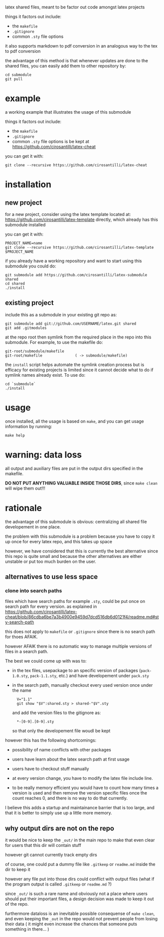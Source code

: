 latex shared files, meant to be factor out code amongst latex projects

things it factors out include:

- the `makefile`
- `.gitignore`
- common `.sty` file options

it also supports markdown to pdf conversion in an analogous way to the tex to pdf conversion

the advantage of this method is that whenever updates are done to the shared files,
you can easily add them to other repository by:

    cd submodule
    git pull

# example

a working example that illustrates the usage of this submodule

things it factors out include:

- the `makefile`
- `.gitignore`
- common `.sty` file options
is be kept at <https://github.com/cirosantilli/latex-cheat>

you can get it with:

    git clone --recursive https://github.com/cirosantilli/latex-cheat

# installation

## new project

for a new project, consider using the latex template located at:
<https://github.com/cirosantilli/latex-template> directly,
which already has this submodule installed

you can get it with:

    PROJECT_NAME=name
    git clone --recursive https://github.com/cirosantilli/latex-template $PROJECT_NAME

if you already have a working repository and want to start using this submodule you could do:

    git submodule add https://github.com/cirosantilli/latex-submodule shared
    cd shared
    ./install

## existing project

include this as a submodule in your existing git repo as:

    git submodule add git://github.com/USERNAME/latex.git shared
    git add .gitmodules

at the repo root then symlink from the required place in
the repo into this submodule. For example, to use the makefile do:

    git-root/submodule/makefile
    git-root/makefile               ( -> submodule/makefile)

the `install` script helps automate the symlink creation process
but is efficacy for existing projects is limited since it cannot decide
what to do if symlink names already exist. To use do:

    cd `submodule`
    ./install

# usage

once installed, all the usage is based on `make`,
and you can get usage information by running:

    make help

# warning: data loss

all output and auxiliary files are put in the output dirs specified in the makefile.

**DO NOT PUT ANYTHING VALUABLE INSIDE THOSE DIRS**, since `make clean` will wipe them out!!!

# rationale

the advantage of this submodule is obvious: centralizing all shared file developement in one place.

the problem with this submodule is a problem because you have to copy it up once for every latex repo, and this takes up space

however, we have considered that this is currently the best alternative since this repo is quite small
and because the other alternatives are either unstable or put too much burden on the user.

## alternatives to use less space

### clone into search paths

files which have search paths for example `.sty`, could be put once on search path for every version.
as explained in https://github.com/cirosantilli/latex-cheat/blob/86cdba6be7a3b4900e9459d7dcd516db6d0121f4/readme.md#sty-search-path

this does not apply to `makefile` or `.gitignore` since there is no search path for thoes AFAIK.

however AFAIK there is no automatic way to manage multiple versions of files in a search path.

The best we could come up with was to:

- in the tex files, usepackage to an specific version of packages (`pack-1.0.sty`, `pack-1.1.sty`, etc.)
    and have developement under `pack.sty`

- in the search path, manually checkout every used version once under the name

        V="1.1"
        git show "$V":shared.sty > shared-"$V".sty

    and add the version files to the gitignore as:

        *-[0-9].[0-9].sty

    so that only the developement file woudl be kept

however this has the following shortcomings:

- possibility of name conflicts with other packages

- users have learn about the latex search path at first usage

- users have to checkout stuff manually

- at every version change, you have to modify the latex file include line.

- to be really memory efficient you would have to count how many times a
    version is used and then remove the version specific files once the count
    reaches 0, and there is no way to do that currently.

I believe this adds a startup and maintainance barrier that is too large,
and that it is better to simply use up a little more memory.

## why output dirs are not on the repo

it would be nice to keep the `_out/` in the main repo to make that even clear for users
that this dir will contain stuff

however git cannot currently track empty dirs

of course, one could put a dummy file like `.gitkeep` or `readme.md` inside the dir to keep it

however any file put into those dirs could conflict with output files
(what if the program output is called `.gitkeep` or `readme.md` ?)

since `_out/` is such a rare name and obviously not a place where users should put their important files,
a design decision was made to keep it out of the repo.

furthermore dataloss is an inevitable possible consequense of `make clean`,
and even keeping the `_out` in the repo would not prevent people from losing their data
( it might even increase the chances that someone puts something in there... )
